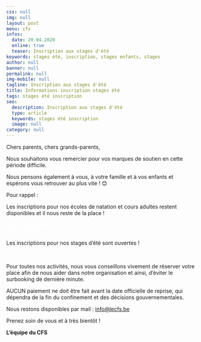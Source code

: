 ```yaml
---
css: null
img: null
layout: post
menu: cfs
infos:
  date: 20.04.2020
  online: true
  teaser: Inscription aux stages d'été
keywords: stages été, inscription, stages enfants, stages
author: null
banner: null
permalink: null
img-mobile: null
tagline: Inscription aux stages d'été
title: Informations inscription stages été
tags: stages été inscription
seo:
  description: Inscription aux stages d'été
  type: article
  keywords: stages été inscription
  image: null
category: null
---
```


Chers parents, chers grands-parents,

Nous souhaitons vous remercier pour vos marques de soutien en cette période difficile.

Nous pensons également à vous, à votre famille et à vos enfants et espérons vous retrouver au plus vite ! 😊

Pour rappel :

Les inscriptions pour nos écoles de natation et cours adultes restent disponibles et il nous reste de la place !

<div class="row">
	<div class="col-md-6 col-xs-6">
		<a href="https://www.lecfs.be/activites/ecole_de_natation/" class="btn btn-block btn-info-filled" style="margin-top: 15px; margin-bottom: 15px; color: #fff !important;">Ecole de Natation</a>
	</div>
	<div class="col-md-6 col-xs-6">
		<a href="https://www.lecfs.be/activites/cours_adultes/" class="btn btn-block btn-info-filled" style="margin-top: 15px; margin-bottom: 15px; color: #fff !important;">Cours adultes</a>
	</div>
</div>



Les inscriptions pour nos stages d’été sont ouvertes ! 



<div class="row">
	<div class="col-md-6 col-xs-6">
		<a href="https://www12.iclub.be/myiclub3_CFS_register.asp?ClubID=559&Categorie=4&Province=Brabant&Groupe=1&_ga=2.33828643.368929687.1587378070-1729421294.1539351770" class="btn btn-block btn-info-filled" style="margin-top: 15px; color: #fff !important; margin-bottom: 20px;" target="_blank">Inscription</a>
	</div>
</div>



Pour toutes nos activités, nous vous conseillons vivement de réserver votre place afin de nous aider dans notre organisation et ainsi, d’éviter le surbooking de dernière minute.

<div class="massage-box alert-danger">
  <strong>
    <i class="fa fa-exclamation-triangle"></i>
  </strong>
  <p>AUCUN paiement ne doit être fait avant la date officielle de reprise, qui dépendra de la fin du confinement et des décisions gouvernementales.</p>
</div>

 

Nous restons disponibles par mail : <a href="mailto:info@lecfs.be">info@lecfs.be</a>

Prenez soin de vous et à très bientôt !

**L’équipe du CFS**